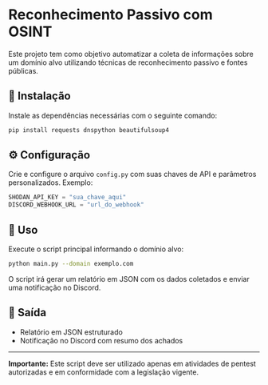 
# Reconhecimento Passivo com OSINT

Este projeto tem como objetivo automatizar a coleta de informações sobre um domínio alvo utilizando técnicas de reconhecimento passivo e fontes públicas.

## 🚀 Instalação

Instale as dependências necessárias com o seguinte comando:

```bash
pip install requests dnspython beautifulsoup4
```

## ⚙️ Configuração

Crie e configure o arquivo `config.py` com suas chaves de API e parâmetros personalizados. Exemplo:

```python
SHODAN_API_KEY = "sua_chave_aqui"
DISCORD_WEBHOOK_URL = "url_do_webhook"
```

## 🧪 Uso

Execute o script principal informando o domínio alvo:

```bash
python main.py --domain exemplo.com
```

O script irá gerar um relatório em JSON com os dados coletados e enviar uma notificação no Discord.

## 📄 Saída

- Relatório em JSON estruturado
- Notificação no Discord com resumo dos achados

---

**Importante:** Este script deve ser utilizado apenas em atividades de pentest autorizadas e em conformidade com a legislação vigente.
